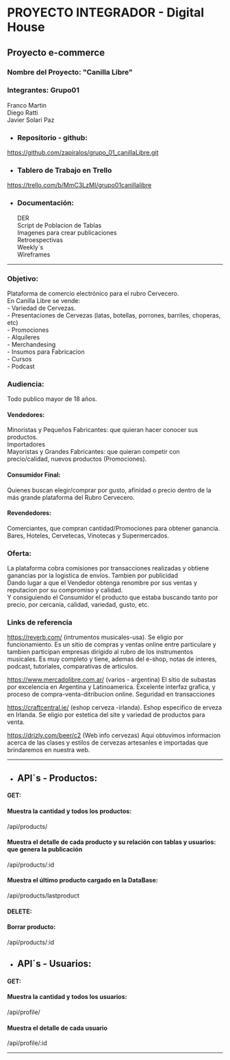 # PROYECTO INTEGRADOR - Digital House

## Proyecto e-commerce

### Nombre del Proyecto: "Canilla Libre"

### Integrantes: Grupo01

Franco Martin
<br>Diego Ratti
<br>Javier Solari Paz

-   ### Repositorio - github:

https://github.com/zapiralos/grupo_01_canillaLibre.git

-   ### Tablero de Trabajo en Trello

https://trello.com/b/MmC3LzMI/grupo01canillalibre

-   ### Documentación:
    DER<br>
    Script de Poblacion de Tablas<br>
    Imagenes para crear publicaciones<br>
    Retroespectivas<br>
    Weekly´s<br>
    Wireframes

---

### Objetivo:

Plataforma de comercio electrónico para el rubro Cervecero.
<br>En Canilla Libre se vende:
<br>- Variedad de Cervezas.
<br>- Presentaciones de Cervezas (latas, botellas, porrones, barriles, choperas, etc)
<br>- Promociones
<br>- Alquileres
<br>- Merchandesing
<br>- Insumos para Fabricacion
<br>- Cursos
<br>- Podcast

### Audiencia:

Todo publico mayor de 18 años.

#### Vendedores:

Minoristas y Pequeños Fabricantes: que quieran hacer conocer sus productos.
<br>Importadores
<br>Mayoristas y Grandes Fabricantes: que quieran competir con precio/calidad, nuevos productos (Promociones).

#### Consumidor Final:

Quienes buscan elegir/comprar por gusto, afinidad o precio dentro de la más grande plataforma del Rubro Cervecero.

#### Revendedores:

Comerciantes, que compran cantidad/Promociones para obtener ganancia. Bares, Hoteles, Cervetecas, Vinotecas y Supermercados.

### Oferta:

La plataforma cobra comisiones por transacciones realizadas y obtiene ganancias por la logistica de envíos. Tambien por publicidad
<br>Dando lugar a que el Vendedor obtenga renombre por sus ventas y reputacion por su compromiso y calidad.
<br>Y consiguiendo el Consumidor el producto que estaba buscando tanto por precio, por cercania, calidad, variedad, gusto, etc.

### Links de referencia

https://reverb.com/ (intrumentos musicales-usa). Se eligio por funcionamiento. Es un sitio de compras y ventas online entre particulare y tambien participan empresas dirigido al rubro de los instrumentos musicales. Es muy completo y tiene, ademas del e-shop, notas de interes, podcast, tutoriales, comparativas de articulos.

https://www.mercadolibre.com.ar/ (varios - argentina) El sitio de subastas por excelencia en Argentina y Latinoamerica. Excelente interfaz grafica, y proceso de compra-venta-ditribucion online. Seguridad en transacciones

https://craftcentral.ie/ (eshop cerveza -irlanda). Eshop especifico de erveza en Irlanda. Se eligio por estetica del site y variedad de productos para venta.

https://drizly.com/beer/c2 (Web info cervezas) Aqui obtuvimos informacion acerca de las clases y estilos de cervezas artesanles e importadas que brindaremos en nuestra web.

---

-   ## API´s - Productos:

#### **GET:**

#### Muestra la cantidad y todos los productos:

/api/products/

#### Muestra el detalle de cada producto y su relación con tablas y usuarios: que genera la publicación

/api/products/:id

#### Muestra el último producto cargado en la DataBase:

/api/products/lastproduct

#### **DELETE:**

#### Borrar producto:

/api/products/:id

-   ## API´s - Usuarios:

#### **GET:**

#### Muestra la cantidad y todos los usuarios:

/api/profile/

#### Muestra el detalle de cada usuario

/api/profile/:id

---
